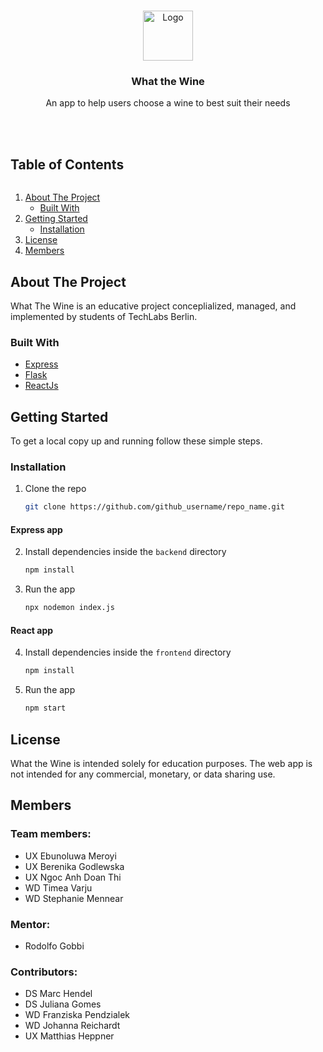 <!--
*** Thanks for checking out the Best-README-Template. If you have a suggestion
*** that would make this better, please fork the repo and create a pull request
*** or simply open an issue with the tag "enhancement".
*** Thanks again! Now go create something AMAZING! :D
***
*** To avoid retyping too much info. Do a search and replace for the following:
*** github_username, repo_name, twitter_handle, email, project_title, project_description
***
*** I'm using markdown "reference style" links for readability.
*** Reference links are enclosed in brackets [ ] instead of parentheses ( ).
*** See the bottom of this document for the declaration of the reference variables
*** for contributors-url, forks-url, etc. This is an optional, concise syntax you may use.
*** https://www.markdownguide.org/basic-syntax/#reference-style-links
-->


<!-- PROJECT LOGO -->
<br />
<p align="center">
  <a href="https://github.com/github_username/repo_name">
    <img src="images/logo.png" alt="Logo" width="80" height="80">
  </a>
  <h3 align="center">What the Wine</h3>
  <p align="center">
    An app to help users choose a wine to best suit their needs
    <br>
    <br>
    <br>
  </p>
</p>


<!-- TABLE OF CONTENTS -->
  <summary><h2 style="display: inline-block">Table of Contents</h2></summary>
  <ol>
    <li>
      <a href="#about-the-project">About The Project</a>
      <ul>
        <li><a href="#built-with">Built With</a></li>
      </ul>
    </li>
    <li>
      <a href="#getting-started">Getting Started</a>
      <ul>
        <li><a href="#installation">Installation</a></li>
      </ul>
    </li>
    <li><a href="#license">License</a></li>
    <li><a href="#members">Members</a></li>
  </ol>
</details>


<!-- ABOUT THE PROJECT -->
## About The Project
<!--
[![Product Name Screen Shot][product-screenshot]](https://example.com)-->

What The Wine is an educative project conceplialized, managed, and implemented by students of TechLabs Berlin.
<br>

### Built With

* [Express](https://expressjs.com/)
* [Flask](https://flask.palletsprojects.com/en/2.0.x/)
* [ReactJs](https://reactjs.org/)


<!-- GETTING STARTED -->
## Getting Started

To get a local copy up and running follow these simple steps.

### Installation

1. Clone the repo
   ```sh
   git clone https://github.com/github_username/repo_name.git
   ```

 #### Express app  
2. Install dependencies inside the `backend` directory
   ```sh
   npm install
   ```
3. Run the app
    ```sh
   npx nodemon index.js
   ```

 #### React app
4. Install dependencies inside the `frontend` directory
   ```sh
   npm install
   ```
5. Run the app
    ```sh
   npm start
   ```


<!-- LICENSE -->
## License
What the Wine is intended solely for education purposes.
The web app is not intended for any commercial, monetary, or data sharing use.


<!-- MEMBERS -->
## Members
### Team members:
* UX Ebunoluwa Meroyi
* UX Berenika Godlewska
* UX Ngoc Anh Doan Thi
* WD Timea Varju
* WD Stephanie Mennear

### Mentor:
* Rodolfo Gobbi

### Contributors:
* DS Marc Hendel
* DS Juliana Gomes
* WD Franziska Pendzialek
* WD Johanna Reichardt
* UX Matthias Heppner


<!-- MARKDOWN LINKS & IMAGES -->
<!-- https://www.markdownguide.org/basic-syntax/#reference-style-links -->
[contributors-shield]: https://img.shields.io/github/contributors/github_username/repo.svg?style=for-the-badge
[contributors-url]: https://github.com/github_username/repo/graphs/contributors
[forks-shield]: https://img.shields.io/github/forks/github_username/repo.svg?style=for-the-badge
[forks-url]: https://github.com/github_username/repo/network/members
[stars-shield]: https://img.shields.io/github/stars/github_username/repo.svg?style=for-the-badge
[stars-url]: https://github.com/github_username/repo/stargazers
[issues-shield]: https://img.shields.io/github/issues/github_username/repo.svg?style=for-the-badge
[issues-url]: https://github.com/github_username/repo/issues
[license-shield]: https://img.shields.io/github/license/github_username/repo.svg?style=for-the-badge
[license-url]: https://github.com/github_username/repo/blob/master/LICENSE.txt
[linkedin-shield]: https://img.shields.io/badge/-LinkedIn-black.svg?style=for-the-badge&logo=linkedin&colorB=555
[linkedin-url]: https://linkedin.com/in/github_username
